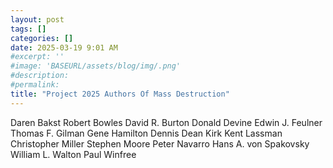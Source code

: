 ```yaml
---
layout: post
tags: []
categories: []
date: 2025-03-19 9:01 AM
#excerpt: ''
#image: 'BASEURL/assets/blog/img/.png'
#description:
#permalink:
title: "Project 2025 Authors Of Mass Destruction"
---
```



Daren Bakst
Robert Bowles
David R. Burton
Donald Devine
Edwin J. Feulner
Thomas F. Gilman
Gene Hamilton
Dennis Dean Kirk
Kent Lassman
Christopher Miller
Stephen Moore
Peter Navarro
Hans A. von Spakovsky
William L. Walton
Paul Winfree